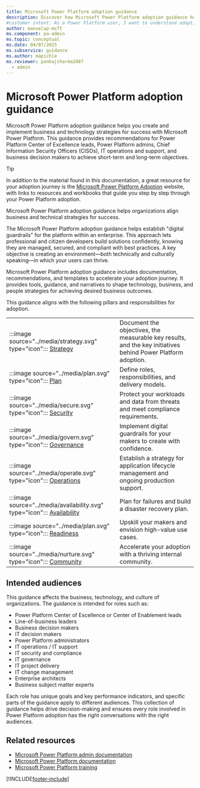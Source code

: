 ```yaml
---
title: Microsoft Power Platform adoption guidance
description: Discover how Microsoft Power Platform adoption guidance helps organizations align business and technical strategies for successful implementation.
#customer intent: As a Power Platform user, I want to understand adoption strategies so that I can manage and secure the platform effectively.
author: manuelap-msft
ms.component: pa-admin
ms.topic: conceptual
ms.date: 04/07/2025
ms.subservice: guidance
ms.author: mapichle
ms.reviewer: pankajsharma2087
  - admin
---
```


# Microsoft Power Platform adoption guidance

Microsoft Power Platform adoption guidance helps you create and implement business and technology strategies for success with Microsoft Power Platform. This guidance provides recommendations for Power Platform Center of Excellence leads, Power Platform admins, Chief Information Security Officers (CISOs), IT operations and support, and business decision makers to achieve short-term and long-term objectives.

> [!TIP]
> In addition to the material found in this documentation, a great resource for your adoption journey is the [Microsoft Power Platform Adoption](https://adoption.microsoft.com/powerplatform) website, with links to resources and workbooks that guide you step by step through your Power Platform adoption.

Microsoft Power Platform adoption guidance helps organizations align business and technical strategies for success.

The Microsoft Power Platform adoption guidance helps establish "digital guardrails" for the platform within an enterprise. This approach lets professional and citizen developers build solutions confidently, knowing they are managed, secured, and compliant with best practices. A key objective is creating an environment—both technically and culturally speaking—in which your users can thrive.

Microsoft Power Platform adoption guidance includes documentation, recommendations, and templates to accelerate your adoption journey. It provides tools, guidance, and narratives to shape technology, business, and people strategies for achieving desired business outcomes.

This guidance aligns with the following pillars and responsibilities for adoption.

|   |   |
|---|---|
| :::image source="../media/strategy.svg" type="icon"::: [Strategy](strategy-best-practices.md) | Document the objectives, the measurable key results, and the key initiatives behind Power Platform adoption. |
| :::image source="../media/plan.svg" type="icon"::: [Plan](plan-overview.md) | Define roles, responsibilities, and delivery models. |
| :::image source="../media/secure.svg" type="icon"::: [Security](secure-overview.md) | Protect your workloads and data from threats and meet compliance requirements. |
| :::image source="../media/govern.svg" type="icon"::: [Governance](admin-best-practices.md) | Implement digital guardrails for your makers to create with confidence. |
| :::image source="../media/operate.svg" type="icon"::: [Operations](operate-overview.md) | Establish a strategy for application lifecycle management and ongoing production support. |
| :::image source="../media/availability.svg" type="icon"::: [Availability](availability-overview.md) | Plan for failures and build a disaster recovery plan. |
| :::image source="../media/plan.svg" type="icon"::: [Readiness](ready-overview.md) | Upskill your makers and envision high-value use cases. |
| :::image source="../media/nurture.svg" type="icon"::: [Community](nurture-best-practices.md) | Accelerate your adoption with a thriving internal community. |



## Intended audiences

This guidance affects the business, technology, and culture of organizations. The guidance is intended for roles such as:

- Power Platform Center of Excellence or Center of Enablement leads  
- Line-of-business leaders  
- Business decision makers  
- IT decision makers  
- Power Platform administrators  
- IT operations / IT support  
- IT security and compliance  
- IT governance  
- IT project delivery  
- IT change management  
- Enterprise architects  
- Business subject matter experts  

Each role has unique goals and key performance indicators, and specific parts of the guidance apply to different audiences. This collection of guidance helps drive decision-making and ensures every role involved in Power Platform adoption has the right conversations with the right audiences.  

## Related resources

- [Microsoft Power Platform admin documentation](/power-platform/admin/)
- [Microsoft Power Platform documentation](/power-platform/)
- [Microsoft Power Platform training](/training/powerplatform/)

[!INCLUDE[footer-include](../../includes/footer-banner.md)]